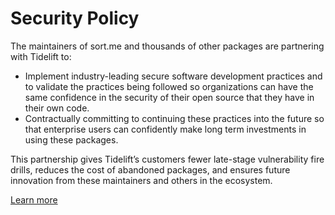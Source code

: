 # Security Policy

The maintainers of sort.me and thousands of other packages are partnering with Tidelift to:


- Implement industry-leading secure software development practices and to validate the practices being followed so organizations can have the same confidence in the security of their open source that they have in their own code.
- Contractually committing to continuing these practices into the future so that enterprise users can confidently make long term investments in using these packages.


This partnership gives Tidelift’s customers fewer late-stage vulnerability fire drills, reduces the cost of  abandoned packages, and ensures future innovation from these maintainers and others in the ecosystem.

[Learn more](https://tidelift.com/security)
